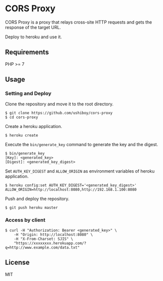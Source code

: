 # CORS Proxy

CORS Proxy is a proxy that relays cross-site HTTP requests and gets the response of the target URL.

Deploy to heroku and use it.

## Requirements

PHP >= 7

## Usage

### Setting and Deploy

Clone the repository and move it to the root directory.

```
$ git clone https://github.com/ushiboy/cors-proxy
$ cd cors-proxy
```

Create a heroku application.

```
$ heroku create
```

Execute the `bin/generate_key` command to generate the key and the digest.

```
$ bin/generate_key
[Key]: <generated_key>
[Digest]: <generated_key_digest>
```

Set `AUTH_KEY_DIGEST` and `ALLOW_ORIGIN` as environment variables of heroku application.

```
$ heroku config:set AUTH_KEY_DIGEST='<generated_key_digest>' ALLOW_ORIGIN=http://localhost:8080,http://192.168.1.100:8080
```

Push and deploy the repository.

```
$ git push heroku master
```

### Access by client

```
$ curl -H "Authorization: Bearer <generated_key>" \
    -H "Origin: http://localhost:8080" \
    -H "X-From-Charset: SJIS" \
    "https://xxxxxxxx.herokuapp.com/?q=http://www.example.com/data.txt"
```

## License

MIT
